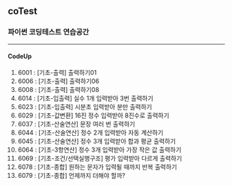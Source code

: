 ## coTest
### 파이썬 코딩테스트 연습공간
***
#### CodeUp
 1. 6001 : [기초-출력] 출력하기01
 2. 6006 : [기초-출력] 출력하기06
 3. 6008 : [기초-출력] 출력하기08
 4. 6014 : [기초-입출력] 실수 1개 입력받아 3번 출력하기
 5. 6023 : [기초-입출력] 시분초 입력받아 분만 출력하기
 6. 6029 : [기초-값변환] 16진 정수 입력받아 8진수로 출력하기
 7. 6037 : [기초-산술연산] 문장 여러 번 출력하기
 8. 6044 : [기초-산술연산] 정수 2개 입력받아 자동 계산하기
 9. 6045 : [기초-산술연산] 정수 3개 입력받아 합과 평균 출력하기
10. 6064 : [기초-3항연산] 정수 3개 입력받아 가장 작은 값 출력하기
11. 6069 : [기초-조건/선택실행구조] 평가 입력받아 다르게 출력하기
12. 6078 : [기초-종합] 원하는 문자가 입력될 때까지 반복 출력하기
13. 6079 : [기초-종합] 언제까지 더해야 할까?